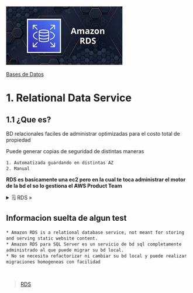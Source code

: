 ![Amazon Aurora](../../00_assets/Bases%20de%20Datos/rds-logo.jpeg)

[Bases de Datos](../../03-Bases_de_Datos/)

# 1. Relational Data Service

## 1.1 ¿Que es?

BD relacionales faciles de administrar optimizadas para el costo total de propiedad 

Puede generar copias de seguridad de distintas maneras

    1. Automatizada guardando en distintas AZ
    2. Manual

**RDS es basicamente una ec2 pero en la cual te toca administrar el motor de la bd el so lo gestiona el AWS Product Team**

<details>
<summary>🗒 RDS »</summary>

| Tipo de servicio |
| ---- |
| SaaS |

</details>


## Informacion suelta de algun test

    * Amazon RDS is a relational database service, not meant for storing and serving static website content.
    * Amazon RDS para SQL Server es un servicio de bd sql completamente administrado al que puede migrar su bd local.
    * No se necesita refactorizar ni cambiar su bd local y puede realizar migraciones homogeneas con facilidad


<br/>

> [RDS](../dms.md)

<br/>